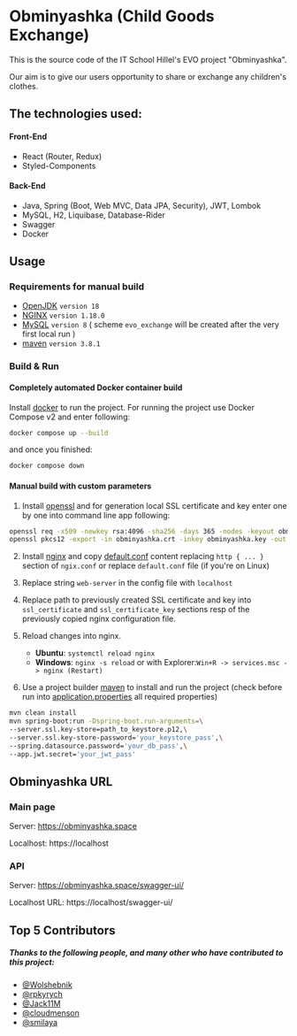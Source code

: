 # Obminyashka (Child Goods Exchange)

This is the source code of the IT School Hillel's EVO project "Obminyashka".

Our aim is to give our users opportunity to share or exchange any children's clothes.

## The technologies used:

#### Front-End

- React (Router, Redux)
- Styled-Components

#### Back-End

- Java, Spring (Boot, Web MVC, Data JPA, Security), JWT, Lombok
- MySQL, H2, Liquibase, Database-Rider
- Swagger
- Docker

## Usage

### Requirements for manual build

- [OpenJDK](https://openjdk.java.net/projects/jdk/18/) `version 18`
- [NGINX](https://nginx.org) `version 1.18.0`
- [MySQL](https://www.mysql.com/downloads/) `version 8` ( scheme `evo_exchange` will be created after the very first local run )
- [maven](https://maven.apache.org/index.html) `version 3.8.1`

### Build & Run

#### Completely automated Docker container build

Install [docker](https://www.docker.com/get-started) to run the project.
For running the project use Docker Compose v2 and enter following:

```bash
docker compose up --build
```

and once you finished:

```bash
docker compose down
```

#### Manual build with custom parameters

1. Install [openssl](https://www.openssl.org) and for generation local SSL certificate and key enter one by one into
   command line app following:

```bash
openssl req -x509 -newkey rsa:4096 -sha256 -days 365 -nodes -keyout obminyashka.key -out obminyashka.crt
openssl pkcs12 -export -in obminyashka.crt -inkey obminyashka.key -out keystore.p12 -name tomcat -caname root -passout pass:your_keystore_pass
```

2. Install [nginx](https://nginx.org/en/download.html) and copy [default.conf](nginx/conf.d/default.conf) content replacing `http { ... }` section of `ngix.conf` or replace `default.conf` file (if you're on Linux)
3. Replace string `web-server` in the config file with `localhost`
4. Replace path to previously created SSL certificate and key into `ssl_certificate` and `ssl_certificate_key` sections resp
   of the previously copied nginx configuration file.
5. Reload changes into nginx.

   - **Ubuntu**: `systemctl reload nginx`
   - **Windows**: `nginx -s reload` or with Explorer:`Win+R -> services.msc -> nginx (Restart)`

6. Use a project builder [maven](https://maven.apache.org/index.html) to install and run the project
   (check before run into [application.properties](src/main/resources/application.properties) all required properties)

```bash
mvn clean install
mvn spring-boot:run -Dspring-boot.run-arguments=\
--server.ssl.key-store=path_to_keystore.p12,\
--server.ssl.key-store-password='your_keystore_pass',\
--spring.datasource.password='your_db_pass',\
--app.jwt.secret='your_jwt_pass'
```

## Obminyashka URL

### Main page

Server: https://obminyashka.space

Localhost: https://localhost

### API

Server: https://obminyashka.space/swagger-ui/

Localhost URL: https://localhost/swagger-ui/

## Top 5 Contributors

##### Thanks to the following people, and many other who have contributed to this project:

- [@Wolshebnik](https://github.com/Wolshebnik)
- [@rpkyrych](https://github.com/rpkyrych)
- [@Jack11M](https://github.com/Jack11M)
- [@cloudmenson](https://github.com/cloudmenson)
- [@smilaya](https://github.com/smilaya)
